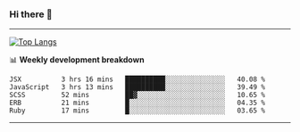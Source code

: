 ### Hi there 👋

-------
[![Top Langs](https://github-readme-stats.vercel.app/api/top-langs/?username=ashish-r)](https://github.com/anuraghazra/github-readme-stats)

📊 **Weekly development breakdown**
<!--START_SECTION:waka-->
```text
JSX          3 hrs 16 mins   ██████████░░░░░░░░░░░░░░░   40.08 % 
JavaScript   3 hrs 13 mins   ██████████░░░░░░░░░░░░░░░   39.49 % 
SCSS         52 mins         ██▓░░░░░░░░░░░░░░░░░░░░░░   10.65 % 
ERB          21 mins         █░░░░░░░░░░░░░░░░░░░░░░░░   04.35 % 
Ruby         17 mins         █░░░░░░░░░░░░░░░░░░░░░░░░   03.65 % 
```
<!--END_SECTION:waka-->
-------

<!--
**ashish-r/ashish-r** is a ✨ _special_ ✨ repository because its `README.md` (this file) appears on your GitHub profile.

Here are some ideas to get you started:

- 🔭 I’m currently working on ...
- 🌱 I’m currently learning ...
- 👯 I’m looking to collaborate on ...
- 🤔 I’m looking for help with ...
- 💬 Ask me about ...
- 📫 How to reach me: ...
- 😄 Pronouns: ...
- ⚡ Fun fact: ...
-->
